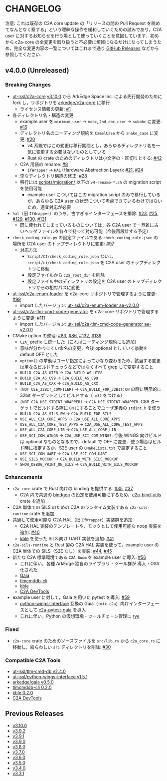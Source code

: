 # CHANGELOG

注意: これは既存の C2A core update の「リリースの間の Pull Request を眺めてなんとなく察する」という曖昧な操作を緩和していくための試みであり，C2A user に対するお知らせを行う場として使っていくことを意図しています．初めから c2a-core の全変更を取り扱うと不必要に煩雑になるだけになってしまうため，完全な変更内容の一覧についてはこれまで通り [GitHub Releases](https://github.com/arkedge/c2a-core/releases) などから参照してください．

## v4.0.0 (Unreleased)

### Breaking Changes

- [ut-issl/c2a-core](https://github.com/ut-issl/c2a-core) [v3.10.0](https://github.com/ut-issl/c2a-core/releases/tag/v3.10.0) から ArkEdge Space Inc. による先行開発のために fork し，リポジトリを [arkedge/c2a-core](https://github.com/arkedge/c2a-core) に移行
  - ライセンス情報の更新: [#1](https://github.com/arkedge/c2a-core/pull/1)
- 各ディレクトリ名・構造の変更
  - example user を `minimum_user` -> `mobc`, `2nd_obc_user` -> `subobc` に変更: [#15](https://github.com/arkedge/c2a-core/pull/15)
  - ディレクトリ名のコーディング規約を `CamelCase` から `snake_case` に変更: [#20](https://github.com/arkedge/c2a-core/pull/20)
    - v4 系統ではこの変更は移行期間とし，あらゆるディレクトリ名を一気に変更する必要はないものとしている
    - Rust の crate のためのディレクトリは小文字の `-` 区切りとする: [#42](https://github.com/arkedge/c2a-core/pull/42)
  - C2A 用語の rename: [#8](https://github.com/arkedge/c2a-core/issues/8)
    - `IfWrapper` -> `HAL` (Hardware Abstraction Layer): [#21](https://github.com/arkedge/c2a-core/pull/21), [#24](https://github.com/arkedge/c2a-core/pull/24)
  - 歪なディレクトリ構造の修正: [#28](https://github.com/arkedge/c2a-core/issues/28)
  - 移行には [scripts/migration/](./scripts/migration/) 以下の `v4-rename-*.sh` の migration script を使用可能
    - example user についてはこの migration script のみで移行しているが，あらゆる C2A user の状況について考慮できているわけではないため，適宜対応が必要
- `hal`（旧 `IfWrapper`）のうち，古すぎるインターフェースを排除: [#23](https://github.com/arkedge/c2a-core/issues/23), [#25](https://github.com/arkedge/c2a-core/pull/25), [#129](https://github.com/arkedge/c2a-core/pull/129), [#130](https://github.com/arkedge/c2a-core/pull/130), [#131](https://github.com/arkedge/c2a-core/pull/131)
  - 既に使われてしまっているものについては，各 C2A user で一旦雑に古いヘッダファイルを各々で持って対応可能（今後再設計する予定）
- `check_coding_rule.py` の設定ファイルである `check_coding_rule.json` の場所を C2A user のトップディレクトリに変更: [#97](https://github.com/arkedge/c2a-core/pull/97)
  - 対応方法
    - `Script/CI/check_coding_rule.json` ないし `script/ci/check_coding_rule.json` を C2A user のトップディレクトリに移動
    - 設定ファイルから `c2a_root_dir` を削除
    - 設定ファイル中のディレクトリの設定を C2A user のトップディレクトリからの相対パスに変更
- [ut-issl/c2a-enum-loader](https://github.com/ut-issl/c2a-enum-loader) を c2a-core リポジトリで管理するように変更: [#99](https://github.com/arkedge/c2a-core/pull/99)
  - import したバージョン: [ut-issl/c2a-enum-loader ae-v2.0.0](https://github.com/ut-issl/c2a-enum-loader/releases/tag/ae-v2.0.0)
- [ut-issl/c2a-tlm-cmd-code-generator](https://github.com/ut-issl/c2a-tlm-cmd-code-generator) を c2a-core リポジトリで管理するように変更: [#111](https://github.com/arkedge/c2a-core/pull/111)
  - import したバージョン: [ut-issl/c2a-tlm-cmd-code-generator ae-v2.0.0](https://github.com/ut-issl/c2a-tlm-cmd-code-generator/releases/tag/ae-v2.0.0)
- CMake option の整理: [#83](https://github.com/arkedge/c2a-core/issues/83), [#86](https://github.com/arkedge/c2a-core/pull/86), [#132](https://github.com/arkedge/c2a-core/pull/132), [#139](https://github.com/arkedge/c2a-core/pull/139)
  - `C2A_` prefix に統一した（これはコーディング規約にも追加）
  - 意味が分かりにくい命名の変更，今後 optional としていく挙動を default OFF とした
  - `option()` の挙動はユーザ指定によってかなり変わるため，該当する変更は単なるビルドチェックなどではなくすべて grep して変更すること
  - `BUILD_C2A_AS_UTF8` -> `C2A_BUILD_AS_UTF8`
  - `BUILD_C2A_AS_C99` -> `C2A_BUILD_AS_C99`
  - `BUILD_C2A_AS_CXX` -> `C2A_BUILD_AS_CXX`
  - `(NOT USE_32BIT_COMPILER)` -> `C2A_BUILD_FOR_32BIT`: `ON` の時に明示的に 32bit ターゲットとしてビルドする（`-m32` をつける）
  - `(NOT C2A_USE_STDINT_WRAPPER)` -> `C2A_USE_STDINT_WRAPPER`: C89 ターゲットでビルドする際に `ON` にすることでユーザ定義の `stdint.h` を使う
  - `BUILD_C2A_AS_SILS_FW` -> `C2A_BUILD_FOR_SILS`
  - `USE_ALL_C2A_CORE_APPS` -> `C2A_USE_ALL_CORE_APPS`
  - `USE_ALL_C2A_CORE_TEST_APPS` -> `C2A_USE_ALL_CORE_TEST_APPS`
  - `USE_ALL_C2A_CORE_LIB` -> `C2A_USE_ALL_CORE_LIB`
  - `USE_SCI_COM_WINGS` -> `C2A_USE_SCI_COM_WINGS`: 今後 WINGS 向けビルドは optional なものとなるので，default で OFF に変更．使う場合はビルド時に指定するか，S2E user の `CMakeLists.txt` で設定すること
  - `USE_SCI_COM_UART` -> `C2A_USE_SCI_COM_UART`
  - `USE_SILS_MOCKUP` -> `C2A_BUILD_WITH_SILS_MOCKUP`
  - `SHOW_DEBUG_PRINT_ON_SILS` -> `C2A_BUILD_WITH_SILS_MOCKUP`


### Enhancements

- `c2a-core` crate で Rust 向けの binding を提供する :[#35](https://github.com/arkedge/c2a-core/pull/35), [#37](https://github.com/arkedge/c2a-core/pull/37)
  - C2A 内で共通の [bindgen](https://github.com/rust-lang/rust-bindgen) の設定を使用可能にするため，[c2a-bind-utils](https://crates.io/crates/c2a-bind-utils) crate を追加
- C2A 単体での SILS のための C2A のランタイム実装である `c2a-sils-runtime` crate を追加
- 共通して使用可能な C2A HAL（旧 `IfWrapper`）実装群を追加
  - C2A HAL 実装のテンプレートや，モックとして使用可能な noop 実装を追加: [#40](https://github.com/arkedge/c2a-core/pull/40)
  - [kble](https://github.com/arkedge/kble) を使った SILS 向け UART 実装を追加: [#41](https://github.com/arkedge/c2a-core/pull/41)
- `c2a-sils-runtime` と Rust 製の C2A HAL 実装を使って，example user の C2A 単体での SILS（S2E なし）を実装: [#44](https://github.com/arkedge/c2a-core/pull/44), [#45](https://github.com/arkedge/c2a-core/pull/45)
- 新たな C2A 標準環境である `C2A Boom` を example user に導入: [#56](https://github.com/arkedge/c2a-core/pull/56)
  - これに伴い，各種 ArkEdge 独自のライブラリ・ツール群が 導入・OSS 化された
  - [Gaia](https://github.com/arkedge/gaia)
  - [tlmcmddb-cli](https://github.com/arkedge/c2a-tlmcmddb)
  - [kble](https://github.com/arkedge/kble)
  - [C2A DevTools](https://github.com/arkedge/c2a-devtools)
- example user に対して，Gaia を用いた pytest を導入: [#59](https://github.com/arkedge/c2a-core/pull/59)
  - [python-wings-interface](https://github.com/ut-issl/python-wings-interface) 互換の Gaia（`tmtc-c2a`）向けインターフェースとして [c2a-pytest-gaia](https://github.com/arkedge/c2a-pytest-gaia) を導入
  - これに伴い，Python の仮想環境・ツールチェーン管理に [rye](https://rye-up.com/)

### Fixed

- `c2a-core` crate のためのソースファイルを `src/lib.rs` から `c2a_core.rs` に移動し，紛らわしい `src` ディレクトリを削除: [#30](https://github.com/arkedge/c2a-core/pull/30)

### Compatible C2A Tools

- [ut-issl/tlm-cmd-db v2.4.0](https://github.com/ut-issl/tlm-cmd-db/releases/tag/v2.4.0)
- [ut-issl/python-wings-interface v1.5.1](https://github.com/ut-issl/python-wings-interface/releases/tag/v1.5.1)
- [arkedge/gaia v0.5.0](https://github.com/arkedge/gaia/releases/tag/v0.5.0)
- [tlmcmddb-cli 0.2.0](https://crates.io/crates/tlmcmddb-cli/0.2.0)
- [kble 0.2.0](https://crates.io/crates/kble/0.2.0)
- [C2A DevTools](https://github.com/arkedge/c2a-devtools)


## Previous Releases

- [v3.10.0](https://github.com/ut-issl/c2a-core/releases/tag/v3.10.0)
- [v3.9.2](https://github.com/ut-issl/c2a-core/releases/tag/v3.9.2)
- [v3.9.1](https://github.com/ut-issl/c2a-core/releases/tag/v3.9.1)
- [v3.9.0](https://github.com/ut-issl/c2a-core/releases/tag/v3.9.0)
- [v3.8.0](https://github.com/ut-issl/c2a-core/releases/tag/v3.8.0)
- [v3.7.0](https://github.com/ut-issl/c2a-core/releases/tag/v3.7.0)
- [v3.6.0](https://github.com/ut-issl/c2a-core/releases/tag/v3.6.0)
- [v3.5.0](https://github.com/ut-issl/c2a-core/releases/tag/v3.5.0)
- [v3.4.0](https://github.com/ut-issl/c2a-core/releases/tag/v3.4.0)
- [v3.3.1](https://github.com/ut-issl/c2a-core/releases/tag/v3.3.1)
